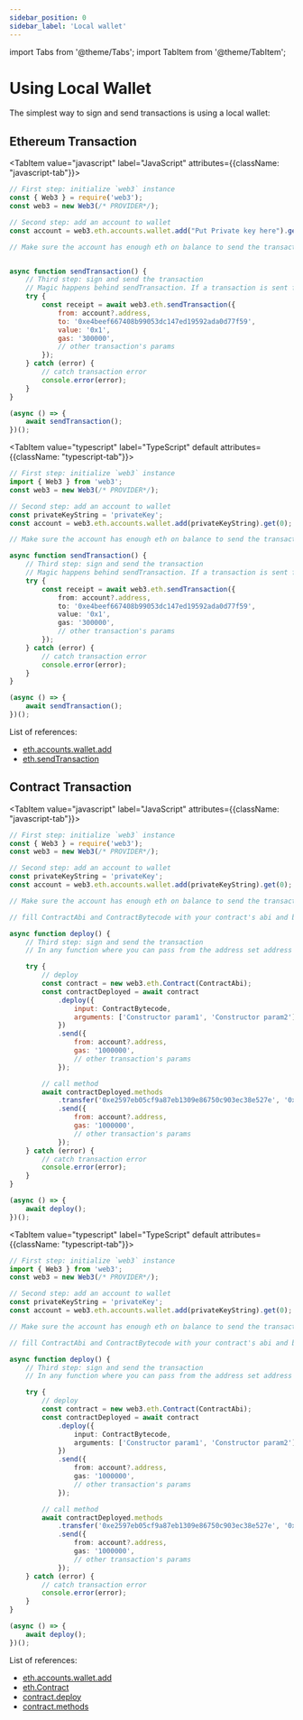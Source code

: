 ```yaml
---
sidebar_position: 0
sidebar_label: 'Local wallet'
---
```


import Tabs from '@theme/Tabs';
import TabItem from '@theme/TabItem';

# Using Local Wallet

The simplest way to sign and send transactions is using a local wallet:

## Ethereum Transaction

<Tabs groupId="prog-lang" queryString>

  <TabItem value="javascript" label="JavaScript"
  	attributes={{className: "javascript-tab"}}>

```javascript
// First step: initialize `web3` instance
const { Web3 } = require('web3');
const web3 = new Web3(/* PROVIDER*/);

// Second step: add an account to wallet
const account = web3.eth.accounts.wallet.add("Put Private key here").get(0);

// Make sure the account has enough eth on balance to send the transaction


async function sendTransaction() {
	// Third step: sign and send the transaction
	// Magic happens behind sendTransaction. If a transaction is sent from an account that exists in a wallet, it will be automatically signed.
	try {
		const receipt = await web3.eth.sendTransaction({
			from: account?.address,
			to: '0xe4beef667408b99053dc147ed19592ada0d77f59',
			value: '0x1',
			gas: '300000',
			// other transaction's params
		});
	} catch (error) {
		// catch transaction error
		console.error(error);
	}
}

(async () => {
	await sendTransaction();
})();
```

  </TabItem>
  
  <TabItem value="typescript" label="TypeScript" default 
  	attributes={{className: "typescript-tab"}}>

```typescript
// First step: initialize `web3` instance
import { Web3 } from 'web3';
const web3 = new Web3(/* PROVIDER*/);

// Second step: add an account to wallet
const privateKeyString = 'privateKey';
const account = web3.eth.accounts.wallet.add(privateKeyString).get(0);

// Make sure the account has enough eth on balance to send the transaction

async function sendTransaction() {
	// Third step: sign and send the transaction
	// Magic happens behind sendTransaction. If a transaction is sent from an account that exists in a wallet, it will be automatically signed.
	try {
		const receipt = await web3.eth.sendTransaction({
			from: account?.address,
			to: '0xe4beef667408b99053dc147ed19592ada0d77f59',
			value: '0x1',
			gas: '300000',
			// other transaction's params
		});
	} catch (error) {
		// catch transaction error
		console.error(error);
	}
}

(async () => {
	await sendTransaction();
})();
```

  </TabItem>
</Tabs>


List of references:

-   [eth.accounts.wallet.add](/api/web3-eth-accounts/class/Wallet#add)
-   [eth.sendTransaction](/api/web3-eth/class/Web3Eth#sendTransaction)

## Contract Transaction

<Tabs groupId="prog-lang" queryString>

  <TabItem value="javascript" label="JavaScript"
  	attributes={{className: "javascript-tab"}}>

```javascript
// First step: initialize `web3` instance
const { Web3 } = require('web3');
const web3 = new Web3(/* PROVIDER*/);

// Second step: add an account to wallet
const privateKeyString = 'privateKey';
const account = web3.eth.accounts.wallet.add(privateKeyString).get(0);

// Make sure the account has enough eth on balance to send the transaction

// fill ContractAbi and ContractBytecode with your contract's abi and bytecode

async function deploy() {
    // Third step: sign and send the transaction
    // In any function where you can pass from the address set address of the account that exists in a wallet, it will be automatically signed.

    try {
        // deploy
        const contract = new web3.eth.Contract(ContractAbi);
        const contractDeployed = await contract
            .deploy({
                input: ContractBytecode,
                arguments: ['Constructor param1', 'Constructor param2'],
            })
            .send({
                from: account?.address,
                gas: '1000000',
                // other transaction's params
            });

        // call method
        await contractDeployed.methods
            .transfer('0xe2597eb05cf9a87eb1309e86750c903ec38e527e', '0x1')
            .send({
                from: account?.address,
                gas: '1000000',
                // other transaction's params
            });
    } catch (error) {
        // catch transaction error
        console.error(error);
    }
}

(async () => {
    await deploy();
})();
```

  </TabItem>
  
  <TabItem value="typescript" label="TypeScript" default 
  	attributes={{className: "typescript-tab"}}>

```typescript
// First step: initialize `web3` instance
import { Web3 } from 'web3';
const web3 = new Web3(/* PROVIDER*/);

// Second step: add an account to wallet
const privateKeyString = 'privateKey';
const account = web3.eth.accounts.wallet.add(privateKeyString).get(0);

// Make sure the account has enough eth on balance to send the transaction

// fill ContractAbi and ContractBytecode with your contract's abi and bytecode

async function deploy() {
	// Third step: sign and send the transaction
	// In any function where you can pass from the address set address of the account that exists in a wallet, it will be automatically signed.

	try {
		// deploy
		const contract = new web3.eth.Contract(ContractAbi);
		const contractDeployed = await contract
			.deploy({
				input: ContractBytecode,
				arguments: ['Constructor param1', 'Constructor param2'],
			})
			.send({
				from: account?.address,
				gas: '1000000',
				// other transaction's params
			});

		// call method
		await contractDeployed.methods
			.transfer('0xe2597eb05cf9a87eb1309e86750c903ec38e527e', '0x1')
			.send({
				from: account?.address,
				gas: '1000000',
				// other transaction's params
			});
	} catch (error) {
		// catch transaction error
		console.error(error);
	}
}

(async () => {
	await deploy();
})();
```

  </TabItem>
</Tabs>


List of references:

-   [eth.accounts.wallet.add](/api/web3-eth-accounts/class/Wallet#add)
-   [eth.Contract](/api/web3-eth-contract/class/Contract)
-   [contract.deploy](/api/web3-eth-contract/class/Contract#deploy)
-   [contract.methods](/api/web3-eth-contract/class/Contract#methods)
